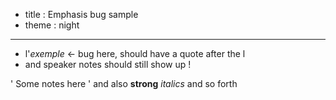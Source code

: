 - title : Emphasis bug sample
- theme : night

***

- l'_exemple_ <- bug here, should have a quote after the l
- and speaker notes should still show up !

' Some notes here
' and also **strong** _italics_ and so forth
